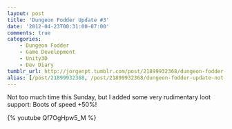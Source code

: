 ```yaml
---
layout: post
title: 'Dungeon Fodder Update #3'
date: '2012-04-23T00:31:00-07:00'
comments: true
categories:
    - Dungeon Fodder
    - Game Development
    - Unity3D
    - Dev Diary
tumblr_url: http://jorgenpt.tumblr.com/post/21899932368/dungeon-fodder-update-not-too-much-time-this
alias: [/post/21899932368, /post/21899932368/dungeon-fodder-update-not-too-much-time-this]
---
```


Not too much time this Sunday, but I added some very rudimentary loot support: Boots of speed +50%!

{% youtube Qf7OgHpw5_M %}
